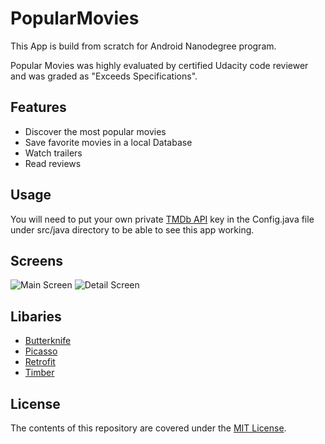 # PopularMovies
This App is build from scratch for Android Nanodegree program.

Popular Movies was highly evaluated by certified Udacity code reviewer and was graded as "Exceeds Specifications".

## Features
* Discover the most popular movies
* Save favorite movies in a local Database
* Watch trailers
* Read reviews

## Usage
You will need to put your own private [TMDb API](https://www.themoviedb.org/) key in the Config.java file under src/java directory to be able to see this app working.

## Screens
![Main Screen](https://cloud.githubusercontent.com/assets/59142/13913612/d8d70346-ef48-11e5-967b-75c0281659a8.png)
![Detail Screen](https://cloud.githubusercontent.com/assets/59142/13913611/d8d3cdf2-ef48-11e5-9835-d110748563ef.png)

## Libaries
* [Butterknife](https://github.com/JakeWharton/butterknife)
* [Picasso](https://github.com/square/picasso)
* [Retrofit](https://github.com/square/retrofit)
* [Timber](https://github.com/JakeWharton/timber)

## License

The contents of this repository are covered under the [MIT License](LICENSE).
